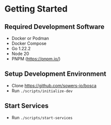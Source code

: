 Getting Started
===

Required Development Software
--
* Docker or Podman
* Docker Compose
* Go 1.22.2
* Node 20
* PNPM (https://pnpm.io/)

Setup Development Environment
--
* Clone https://github.com/sowers-io/bosca
* Run `./scripts/initialize-dev`

Start Services
--
* Run `./scripts/start-services`